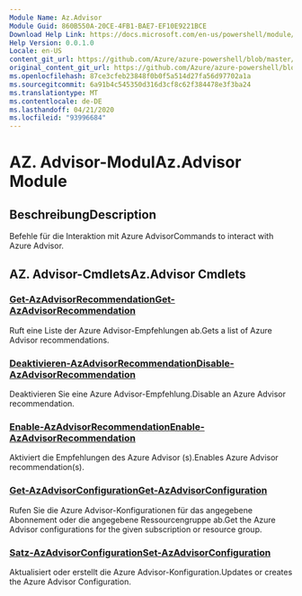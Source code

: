 ```yaml
---
Module Name: Az.Advisor
Module Guid: 860B550A-20CE-4FB1-BAE7-EF10E9221BCE
Download Help Link: https://docs.microsoft.com/en-us/powershell/module/az.advisor
Help Version: 0.0.1.0
Locale: en-US
content_git_url: https://github.com/Azure/azure-powershell/blob/master/src/Advisor/Advisor/help/Az.Advisor.md
original_content_git_url: https://github.com/Azure/azure-powershell/blob/master/src/Advisor/Advisor/help/Az.Advisor.md
ms.openlocfilehash: 87ce3cfeb23848f0b0f5a514d27fa56d97702a1a
ms.sourcegitcommit: 6a91b4c545350d316d3cf8c62f384478e3f3ba24
ms.translationtype: MT
ms.contentlocale: de-DE
ms.lasthandoff: 04/21/2020
ms.locfileid: "93996684"
---
```

# <span data-ttu-id="90234-101">AZ. Advisor-Modul</span><span class="sxs-lookup"><span data-stu-id="90234-101">Az.Advisor Module</span></span>
## <span data-ttu-id="90234-102">Beschreibung</span><span class="sxs-lookup"><span data-stu-id="90234-102">Description</span></span>
<span data-ttu-id="90234-103">Befehle für die Interaktion mit Azure Advisor</span><span class="sxs-lookup"><span data-stu-id="90234-103">Commands to interact with Azure Advisor.</span></span>

## <span data-ttu-id="90234-104">AZ. Advisor-Cmdlets</span><span class="sxs-lookup"><span data-stu-id="90234-104">Az.Advisor Cmdlets</span></span>
### [<span data-ttu-id="90234-105">Get-AzAdvisorRecommendation</span><span class="sxs-lookup"><span data-stu-id="90234-105">Get-AzAdvisorRecommendation</span></span>](Get-AzAdvisorRecommendation.md)
<span data-ttu-id="90234-106">Ruft eine Liste der Azure Advisor-Empfehlungen ab.</span><span class="sxs-lookup"><span data-stu-id="90234-106">Gets a list of Azure Advisor recommendations.</span></span>

### [<span data-ttu-id="90234-107">Deaktivieren-AzAdvisorRecommendation</span><span class="sxs-lookup"><span data-stu-id="90234-107">Disable-AzAdvisorRecommendation</span></span>](Disable-AzAdvisorRecommendation.md)
<span data-ttu-id="90234-108">Deaktivieren Sie eine Azure Advisor-Empfehlung.</span><span class="sxs-lookup"><span data-stu-id="90234-108">Disable an Azure Advisor recommendation.</span></span>

### [<span data-ttu-id="90234-109">Enable-AzAdvisorRecommendation</span><span class="sxs-lookup"><span data-stu-id="90234-109">Enable-AzAdvisorRecommendation</span></span>](Enable-AzAdvisorRecommendation.md)
<span data-ttu-id="90234-110">Aktiviert die Empfehlungen des Azure Advisor (s).</span><span class="sxs-lookup"><span data-stu-id="90234-110">Enables Azure Advisor recommendation(s).</span></span>

### [<span data-ttu-id="90234-111">Get-AzAdvisorConfiguration</span><span class="sxs-lookup"><span data-stu-id="90234-111">Get-AzAdvisorConfiguration</span></span>](Get-AzAdvisorConfiguration.md)
<span data-ttu-id="90234-112">Rufen Sie die Azure Advisor-Konfigurationen für das angegebene Abonnement oder die angegebene Ressourcengruppe ab.</span><span class="sxs-lookup"><span data-stu-id="90234-112">Get the Azure Advisor configurations for the given subscription or resource group.</span></span>

### [<span data-ttu-id="90234-113">Satz-AzAdvisorConfiguration</span><span class="sxs-lookup"><span data-stu-id="90234-113">Set-AzAdvisorConfiguration</span></span>](Set-AzAdvisorConfiguration.md)
<span data-ttu-id="90234-114">Aktualisiert oder erstellt die Azure Advisor-Konfiguration.</span><span class="sxs-lookup"><span data-stu-id="90234-114">Updates or creates the Azure Advisor Configuration.</span></span>
